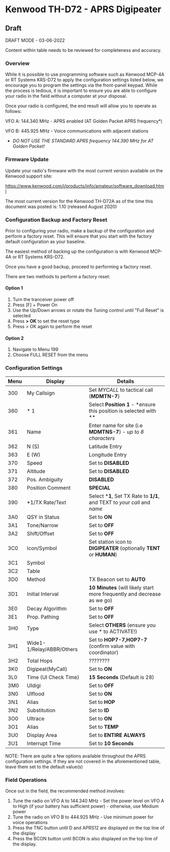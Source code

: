 # Kenwood TH-D72 - APRS Digipeater

## Draft

DRAFT MODE - 03-06-2022

Content within table needs to be reviewed for completeness and accuracy.

### Overview

While it is possible to use programming software such as Kenwood MCP-4A or RT Systems KRS-D72  to apply the configuration settings listed below, we encourage you to program the settings via the front-panel keypad. While the process is tedious, it is important to ensure you are able to configure your radio in the field without a computer at your disposal.

Once your radio is configured, the end result will allow you to operate as follows:

VFO A: 144.340 MHz - APRS enabled (AT Golden Packet APRS frequency*)

VFO B: 445.925 MHz - Voice communications with adjacent stations

* *DO NOT USE THE STANDARD APRS frequency 144.390 MHz for AT Golden Packet!*

### Firmware Update

Update your radio's firmware with the most current version available on the Kenwood support site:

https://www.kenwood.com/i/products/info/amateur/software_download.html

The most current version for the Kenwood TH-D72A as of the time this document was posted is: 1.10 (released August 2020)

### Configuration Backup and Factory Reset

Prior to configuring your radio, make a backup of the configuration and perform a factory reset. This will ensure that you start with the factory default configuration as your baseline.

The easiest method of backing up the configuration is with Kenwood MCP-4A or RT Systems KRS-D72.

Once you have a good backup, proceed to performing a factory reset. 

There are two methods to perform a factory reset:

#### Option 1

1. Turn the tranceiver power off
2. Press [F] + Power On
3. Use the Up/Down arrows or rotate the Tuning control until "Full Reset" is selected
4. Press **> OK** to set the reset type
5. Press > OK again to perform the reset

#### Option 2

1. Navigate to Menu 199 
2. Choose FULL RESET from the menu



### Configuration Settings

| Menu | Display                   | Details                                                      |
| ---- | ------------------------- | ------------------------------------------------------------ |
| 300  | My Callsign               | Set *MYCALL* to tactical call (**MDMTN-7**)                  |
| 360  | * 1                       | Select **Position 1** - *ensure this position is selected with ** |
| 361  | Name                      | Enter name for site (i.e **MDMTNS-7**) - *up to 8 characters* |
| 362  | N (S)                     | Latitude Entry                                               |
| 363  | E (W)                     | Longitude Entry                                              |
| 370  | Speed                     | Set to **DISABLED**                                          |
| 371  | Altitude                  | Set to **DISABLED**                                          |
| 372  | Pos. Ambiguity            | **DISABLED**                                                 |
| 380  | Position Comment          | **SPECIAL**                                                  |
| 390  | *1/TX Rate/Text           | Select ***1**, Set TX Rate to **1/1**, and TEXT to *your call* and *name* |
| 3A0  | QSY in Status             | Set to **ON**                                                |
| 3A1  | Tone/Narrow               | Set to **OFF**                                               |
| 3A2  | Shift/Offset              | Set to **OFF**                                               |
| 3C0  | Icon/Symbol               | Set station icon to **DIGIPEATER** (optionally **TENT** or **HUMAN**) |
| 3C1  | Symbol                    |                                                              |
| 3C2  | Table                     |                                                              |
| 3D0  | Method                    | TX Beacon set to **AUTO**                                    |
| 3D1  | Initial Interval          | **10 Minutes** (will likely start more frequently and decrease as we go) |
| 3E0  | Decay Algorithm           | Set to **OFF**                                               |
| 3E1  | Prop. Pathing             | Set to **OFF**                                               |
| 3H0  | Type                      | Select **OTHERS** (ensure you use * to ACTIVATE!)            |
| 3H1  | Wide1-1/Relay/ABBR/Others | Set to **HOP7-7,HOP7-7** (confirm value with coordinator)    |
| 3H2  | Total Hops                | ????????                                                     |
| 3K0  | Digipeat(MyCall)          | Set to **ON**                                                |
| 3L0  | Time (UI Check Time)      | **15 Seconds** (Default is 28)                               |
| 3M0  | UIdigi                    | Set to **OFF**                                               |
| 3N0  | UIflood                   | Set to **ON**                                                |
| 3N1  | Alias                     | Set to **HOP**                                               |
| 3N2  | Substitution              | Set to **ID**                                                |
| 3O0  | UItrace                   | Set to **ON**                                                |
| 3O1  | Alias                     | Set to **TEMP**                                              |
| 3U0  | Display Area              | Set to **ENTIRE ALWAYS**                                     |
| 3U1  | Interrupt Time            | Set to **10 Seconds**                                        |

NOTE: There are quite a few options available throughout the APRS configuration settings. If they are not covered in the aforementioned table, leave them set to the default value(s)



### Field Operations

Once out in the field, the recommended method involves:

1. Tune the radio on VFO A to 144.340 MHz - Set the power level on VFO A to High (if your battery has sufficient power) - otherwise, use Medium power
2. Tune the radio on VFO B to 444.925 MHz - Use minimum power for voice operations
3. Press the TNC button until D and APRS12 are displayed on the top line of the display
4. Press the BCON button until BCON is also displayed on the top line of the display.
